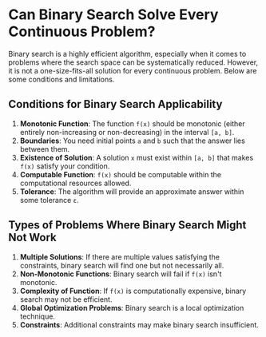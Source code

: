 # Can Binary Search Solve Every Continuous Problem?

Binary search is a highly efficient algorithm, especially when it comes to problems where the search space can be systematically reduced. However, it is not a one-size-fits-all solution for every continuous problem. Below are some conditions and limitations.

## Conditions for Binary Search Applicability

1. **Monotonic Function**: The function `f(x)` should be monotonic (either entirely non-increasing or non-decreasing) in the interval `[a, b]`.
2. **Boundaries**: You need initial points `a` and `b` such that the answer lies between them.
3. **Existence of Solution**: A solution `x` must exist within `[a, b]` that makes `f(x)` satisfy your condition.
4. **Computable Function**: `f(x)` should be computable within the computational resources allowed.
5. **Tolerance**: The algorithm will provide an approximate answer within some tolerance `ε`.

## Types of Problems Where Binary Search Might Not Work

1. **Multiple Solutions**: If there are multiple values satisfying the constraints, binary search will find one but not necessarily all.
2. **Non-Monotonic Functions**: Binary search will fail if `f(x)` isn't monotonic.
3. **Complexity of Function**: If `f(x)` is computationally expensive, binary search may not be efficient.
4. **Global Optimization Problems**: Binary search is a local optimization technique.
5. **Constraints**: Additional constraints may make binary search insufficient.
